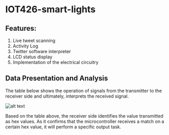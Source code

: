 # IOT426-smart-lights

## Features:
1. Live tweet scanning
2. Activity Log
3. Twitter software interpreter
4. LCD status display
5. Implementation of the electrical circuitry

## Data Presentation and Analysis

The table below shows the operation of signals from the transmitter to the receiver side and ultimately, interprets the received signal.

![alt text](https://i.ibb.co/NyQTCSt/table.png "table image")


Based on the table above, the receiver side identifies the value transmitted as hex values. As it confirms that the microcontroller receives a match on a certain hex value, it will perform a specific output task.
